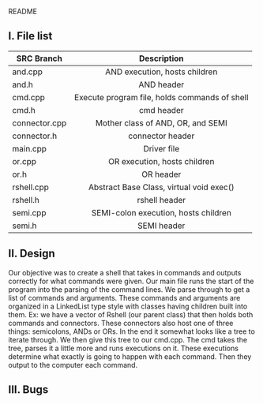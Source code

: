 README

I. File list
------------

|SRC Branch     | Description                                     |
----------------|:-----------------------------------------------:|
|and.cpp        |	AND execution, hosts children              			|
|and.h          |	AND header                     			            |
|cmd.cpp        |	Execute program file, holds commands of shell   |
|cmd.h		      |	cmd header					                            |
|connector.cpp	|	Mother class of AND, OR, and SEMI		            |
|connector.h	  |	connector header				                        |
|main.cpp	      |	Driver file					                            |
|or.cpp		      |	OR execution, hosts children			              |
|or.h		        |	OR header					                              |
|rshell.cpp	    |	Abstract Base Class, virtual void exec()	      |
|rshell.h	      |	rshell header				                          	|
|semi.cpp	      |	SEMI-colon execution, hosts children		        |
|semi.h		      |	SEMI header					                            |  

II. Design
-----------

Our objective was to create a shell that takes in commands and outputs correctly for what commands were given.
Our main file runs the start of the program into the parsing of the command lines. We parse through to get a 
list of commands and arguments. These commands and arguments are organized in a LinkedList type style with classes
having children built into them. Ex: we have a vector of Rshell (our parent class) that then holds both commands
and connectors. These connectors also host one of three things: semicolons, ANDs or ORs. In the end it somewhat 
looks like a tree to iterate through. We then give this tree to our cmd.cpp. The cmd takes the tree, parses it
a little more and runs executions on it. These executions determine what exactly is going to happen with each command. 
Then they output to the computer each command.

III. Bugs
-----------

